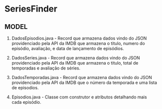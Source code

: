 # SeriesFinder

## MODEL

1. DadosEpisodios.java - 
  Record que armazena dados vindo do JSON providenciado pela API da IMDB que armazena o titulo, numero do episódio, avaliação, e data de lançamento de episódios.

1. DadosSeries.java -
   Record que armazena dados vindo do JSON providenciado pela API da IMDB que armazena o titulo, total de temporadas e avaliação de séries.

1. DadosTemporadas.java -
   Record que armazena dados vindo do JSON providenciado pela API da IMDB que o número da temporada e uma lista de episodios.
   
1. Episodios.java -
   Classe com construtor e atributos detalhando mais cada episódio.
